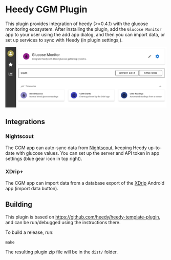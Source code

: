 # Heedy CGM Plugin

This plugin provides integration of heedy (>=0.4.1) with the glucose monitoring ecosystem.
After installing the plugin, add the `Glucose Monitor` app to your user using the add app dialog, and then you can import data, or set up services to sync with Heedy (in plugin settings,).

![App View](./screenshots/main.png)

## Integrations

### Nightscout

The CGM app can auto-sync data from [Nightscout](https://github.com/nightscout/cgm-remote-monitor), keeping Heedy up-to-date with glucose values. You can set up the server and API token in app settings (blue gear icon in top right).

### XDrip+

The CGM app can import data from a database export of the [XDrip](https://github.com/NightscoutFoundation/xDrip) Android app (import data button).

## Building

This plugin is based on https://github.com/heedy/heedy-template-plugin, and can be run/debugged using the instructions there.

To build a release, run:

```
make
```

The resulting plugin zip file will be in the `dist/` folder.
